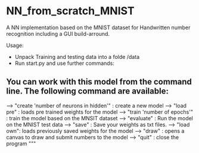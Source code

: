 # NN_from_scratch_MNIST
A NN implementation based on the MNIST dataset for Handwritten number recognition including a GUI build-arround.

Usage: 

- Unpack Training and testing data into a folde /data
- Run start.py and use further commands:

You can work with this model from the command line.
The following command are available:
------------------------------------ 
--> "create 'number of neurons in hidden'" : create a new model
--> "load pre" : loads pre trained weights for the model 
--> "train 'number of epochs'" : train the model based on the MNSIT dataset
--> "evaluate" : Run the model on the MNIST test data
--> "save" : Save your weights as txt files. 
--> "load own": loads previously saved weights for the model
--> "draw" : opens a canvas to draw and submit numbers to the model
--> "quit" : close the program 
""" 